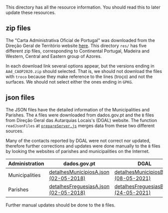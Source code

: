 This directory has all the resource information. You should read this to later update these resources.

## zip files

The "Carta Administrativa Oficial de Portugal" was downloaded from the Direção Geral de Território website [here](https://www.dgterritorio.gov.pt/dados-abertos).
This directory `res/` has five different zip files, corresponding to Continental Portugal, Madeira and Western, Central and Eastern group of Azores.

In each download link several options appear, but the versions ending in `AAd_CAOP2020.zip` should selected.
That is, we should not download the files with `troco` because they make reference to the lines (troço) and not the surfaces.
We should not select either the ones ending in `GPKG`.

## json files

The JSON files have the detailed information of the Municipalities and Parishes. The `A` files were downloaded from dados.gov.pt and the `B` files from Direção Geral das Autarquias Locais's (DGAL) website. The function `readJsonFiles` at [`prepareServer.js`](../prepareServer.js) merges data from these two different sources.

Many of the contacts reported by DGAL were not correct nor updated, therefore further corrections and updates were done manually to the `B` files by looking the websites of parishes and municipalities on the Internet.

| Administration | dados.gov.pt | DGAL |
| -------------- | ----------- | --------------|
| Municipalities | [detalhesMunicipiosA.json (02-05-2018)](https://dados.gov.pt/pt/datasets/municipios-dados-gerais/) | [detalhesMunicipiosB.json (08-05-2021)](http://www.portalautarquico.dgal.gov.pt/pt-PT/administracao-local/entidades-autarquicas/municipios/) |
| Parishes   | [detalhesFreguesiasA.json (02-05-2018)](https://dados.gov.pt/pt/datasets/freguesias-dados-gerais/)  | [detalhesFreguesiasB.json (24-05-2021)](http://www.portalautarquico.dgal.gov.pt/pt-PT/administracao-local/entidades-autarquicas/freguesias/) |

Further manual updates should be done to the `B` files.
